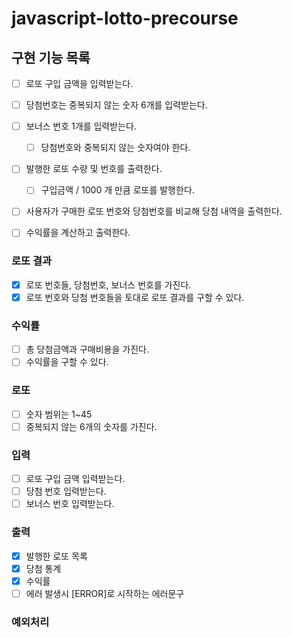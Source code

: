 # javascript-lotto-precourse

## 구현 기능 목록

- [ ] 로또 구입 금액을 입력받는다.
- [ ] 당첨번호는 중복되지 않는 숫자 6개를 입력받는다.
- [ ] 보너스 번호 1개를 입력받는다.
  - [ ] 당첨번호와 중복되지 않는 숫자여야 한다.
- [ ] 발행한 로또 수량 및 번호를 출력한다.

  - [ ] 구입금액 / 1000 개 만큼 로또를 발행한다.

- [ ] 사용자가 구매한 로또 번호와 당첨번호를 비교해 당첨 내역을 출력한다.
- [ ] 수익률을 계산하고 출력한다.

### 로또 결과

- [x] 로또 번호들, 당첨번호, 보너스 번호를 가진다.
- [x] 로또 번호와 당첨 번호들을 토대로 로또 결과를 구할 수 있다.

### 수익률

- [ ] 총 당첨금액과 구매비용을 가진다.
- [ ] 수익률을 구할 수 있다.

### 로또

- [ ] 숫자 범위는 1~45
- [ ] 중복되지 않는 6개의 숫자를 가진다.

### 입력

- [ ] 로또 구입 금액 입력받는다.
- [ ] 당첨 번호 입력받는다.
- [ ] 보너스 번호 입력받는다.

### 출력

- [x] 발행한 로또 목록
- [x] 당첨 통계
- [x] 수익률
- [ ] 에러 발생시 [ERROR]로 시작하는 에러문구

### 예외처리
